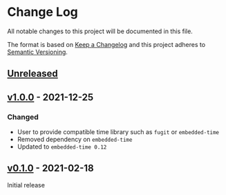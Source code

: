 # Change Log

All notable changes to this project will be documented in this file.

The format is based on [Keep a Changelog](http://keepachangelog.com/)
and this project adheres to [Semantic Versioning](http://semver.org/).

## [Unreleased]

## [v1.0.0] - 2021-12-25

### Changed

- User to provide compatible time library such as `fugit` or `embedded-time`
- Removed dependency on `embedded-time`
- Updated to `embedded-time 0.12`

## [v0.1.0] - 2021-02-18

Initial release

[Unreleased]: https://github.com/rtic-rs/rtic-monotonic/compare/v1.0.0...HEAD
[v1.0.0]: https://github.com/rtic-rs/rtic-monotonic/compare/v0.1.0...v1.0.0
[v0.1.0]: https://github.com/rtic-rs/rtic-monotonic/compare/2220d9b...v0.1.0
